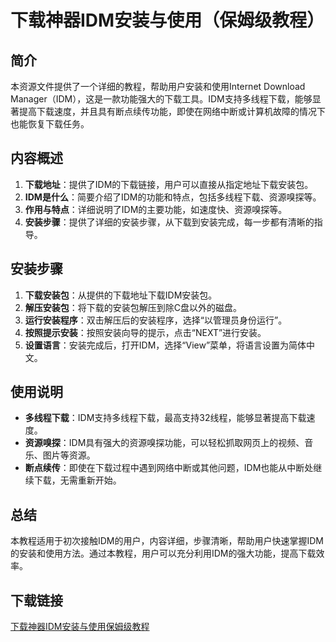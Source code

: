 # 下载神器IDM安装与使用（保姆级教程）

## 简介
本资源文件提供了一个详细的教程，帮助用户安装和使用Internet Download Manager（IDM），这是一款功能强大的下载工具。IDM支持多线程下载，能够显著提高下载速度，并且具有断点续传功能，即使在网络中断或计算机故障的情况下也能恢复下载任务。

## 内容概述
1. **下载地址**：提供了IDM的下载链接，用户可以直接从指定地址下载安装包。
2. **IDM是什么**：简要介绍了IDM的功能和特点，包括多线程下载、资源嗅探等。
3. **作用与特点**：详细说明了IDM的主要功能，如速度快、资源嗅探等。
4. **安装步骤**：提供了详细的安装步骤，从下载到安装完成，每一步都有清晰的指导。

## 安装步骤
1. **下载安装包**：从提供的下载地址下载IDM安装包。
2. **解压安装包**：将下载的安装包解压到除C盘以外的磁盘。
3. **运行安装程序**：双击解压后的安装程序，选择“以管理员身份运行”。
4. **按照提示安装**：按照安装向导的提示，点击“NEXT”进行安装。
5. **设置语言**：安装完成后，打开IDM，选择“View”菜单，将语言设置为简体中文。

## 使用说明
- **多线程下载**：IDM支持多线程下载，最高支持32线程，能够显著提高下载速度。
- **资源嗅探**：IDM具有强大的资源嗅探功能，可以轻松抓取网页上的视频、音乐、图片等资源。
- **断点续传**：即使在下载过程中遇到网络中断或其他问题，IDM也能从中断处继续下载，无需重新开始。

## 总结
本教程适用于初次接触IDM的用户，内容详细，步骤清晰，帮助用户快速掌握IDM的安装和使用方法。通过本教程，用户可以充分利用IDM的强大功能，提高下载效率。

## 下载链接

[下载神器IDM安装与使用保姆级教程](https://pan.quark.cn/s/8f4562240fce)